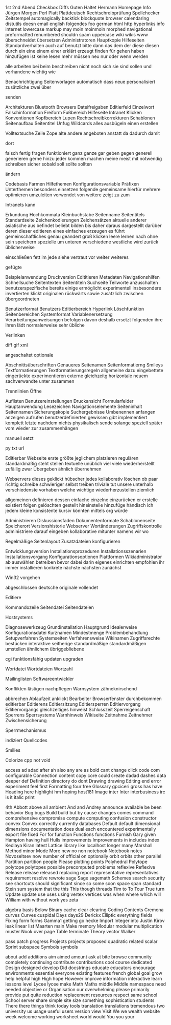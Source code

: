 
1st 2nd Abend Checkbox Diffs Guten Haltet Hermann Homepage Info Jürgen Morgen Perl Platt Plattdeutsch Rechtschreibprüfung Spellchecker Zeitstempel automagically backtick blockquote browser calendaring distutils doesn email english folgendes foo german html http hyperlinks info internet lowercase markup may moin moinmoin morphed navigational preformatted renumbered shouldn spam uppercase wiki wikis www überschneidet übersetzen Administratoren Hauptkopie Hilfeseiten Standardverhalten auch auf benutzt bitte dann das dem der diese diesen durch ein eine einem einer erklärt erzeugt finden für gehen haben hinzufügen ist keine lesen mehr müssen neu nur oder wenn werden 

alle arbeiten bei beim beschreiben nicht noch sich sie sind sollen und vorhandene wichtig wie 

Benachrichtigung Seitenvorlagen automatisch dass neue personalisiert zusätzliche zwei über 

senden 

Architekturen Bluetooth Browsers Dateifreigaben Editierfeld Einzelwort Falschinformation Freiform Fußbereich Hilfeseite Intranet Klicken Konventionen Kopfbereich Lupen Rechtschreibkorrekturen Schablonen Seitenaufbau Seitentitel Unfug Wildcards alles ausbügeln einen erstellen 

Volltextsuche Zeile Zope alte andere angeboten anstatt da dadurch damit 

dort 

falsch fertig fragen funktioniert ganz ganze gar geben gegen generell generieren gerne hinzu jeder kommen machen meine meist mit notwendig schreiben sicher sobald soll sollte sollten 

ändern 

Codebasis Farmen Hilfethemen Konfigurationsvariable Präfixen Unterthemen besonders einsetzen folgende gemeinsame hierfür mehrere optimieren umzuleiten verwendet von weitere zeigt zu zum 

Intranets kann 

Erkundung Hochkommata Kleinbuchstabe Seitenname Seitentitels Standardseite Zeichenkodierungen Zeichensätzen aktuelle anderer asiatische aus befindet beliebt bilden bis daher daraus dargestellt darüber deren dieser editieren eines einfaches erzeugen es führt gemeinschaftliches genau geändert groß klicken leere lernen nach ohne sein speichern spezielle um unteren verschiedene westliche wird zurück üblicherweise 

einschließen fett im jede siehe vertraut vor weiter weiteres 

gefügte 

Beispielanwendung Druckversion Edititieren Metadaten Navigationshilfen Schnellsuche Seitentexten Seitentiteln Suchseite Teilworte anzuschalten benutzerspezifische bereits einige ermöglicht experimentell insbesondere invertierten klickt originalen rückwärts sowie zusätzlich zwischen übergeordneten 

Benutzerformat Benutzers Editierbereich Hyperlink Löschfunktion Seitenbereichen Systemformat Variablenersetzung Verarbeitungsanweisungen befolgen davon deshalb ersetzt folgenden ihre ihren lädt normalerweise sehr übliche 

Verlinken 

diff gif xml 

angeschaltet optionale 

Abschnittsüberschriften Genaueres Seitenamen Seitenformatierng Smileys Textformatierungen Textformatierungsregeln allgemeine dazu eingebettete eingerückte experimentieren externe gleichzeitg horizontale neuem sachverwandte unter zusammen 

Trennlinien Öffne 

Auflisten Benutzereinstellungen Druckansicht Formularfelder Hauptanwendung Lesezeichen Navigationselemente Seiteninhalt Seitennamen Sicherungskopie Suchergebnisse Umbenennen anfangen anzeigen aufrufen benutzerdefinierten gewissen gibt implementiert komplett letzte nachdem nichts physikalisch sende solange speziell später vom wieder zur zusammenhängen 

manuell setzt 

py txt url 

Editierbar Webseite erste größte jeglichem platzieren regulären standardmäßig steht stellen textuelle unüblich viel viele wiederherstellt zufällig zwar Übergeben ähnlich übernehmen 

Webservers dieses geklickt hübscher jedes kollaborativ löschen ob paar richtig schreibe schwieriger selbst treiben triviale tut unsere unterhalb verschiedenste vorhaben welche wichtige wiederherzustellen ziemlich 

allgemeinen definieren dessen einfache einzelne einzurücken er erstelle existiert folgen gelöschten gestellt hineinstelle hinzufüge händisch ich jedem kleine konsistente kursiv könnten mittels org würde 

Administrieren Diskussionsfaden Dokumentenformate Schablonenseite Speicherort Versionshistorie Webserver Wortänderungen Zugriffskontrolle administriere darauf eingeben kollaborative mitunter namens wir wo 

Regelmäßige Seitenlayout Zusatzdateien konfigurieren 

Entwicklungsversion Installationsprozeduren Installationsszenarien Installationsvorgang Konfigurationsoptionen Plattformen Wikiadministrator ab auswählen betreiben bevor dabei darin eigenes einrichten empfohlen ihr immer installieren konkrete nächste nächsten zunächst 

Win32 vorgehen 

abgeschlossen deutsche originale vollendet 

Editiere 

Kommandozeile Seitendatei Seitendateien 

Hostsystems 

Diagnosewerkzeug Grundinstallation Hauptgrund Idealerweise Konfigurationsdatei Kurznamen Mindestmenge Problembehandlung Setupverfahren Systemseiten Verfahrensweise Wikinamen Zugriffsrechte bestücken interaktive seitherige standardmäßige standardmäßigen umstellen ähnlichem übriggebliebene 

cgi funktionsfähig updaten upgraden 

Wortdatei Wortdateien Wortzahl 

Mailinglisten Softwareentwickler 

Konflikten lästigen nachpflegen Warnsystem zähneknirschend 

abbrechen Ablaufzeit anklickt Bearbeiter Browserfenster durchbekommen editierbar Editierens Editiersitzung Editiersperren Editiervorgang Editiervorgangs gleichzeitiges hinweist Schlusszeit Sperreigenschaft Sperrens Sperrsystems Warnhinweis Wikiseite Zeitnahme Zeitnehmer Zwischensicherung 

Sperrmechanismus 

indiziert Quellcodes 

Smilies 

Colorize cpp not void 

access ad adad after ah also any are as bold cant change click code com configurable Connection content copy core could create dadad dashes data deeper def Definition directory do dont Drawing drawing Editing end error experiment feel first Formatting four free Glossary gpciceri gross has have Heading here highlight hm hoping host181 Image inter Inter interbusiness irc is it italic print 

4th Abbott above all ambient And and Andrey announce available be been behavior Bug bugs Build build but by cause changes comes command comprehensive compromise compute computing confusion constructor convex Convex correctly currently databases Default default dimensional dimensions documentation does dual each encountered experimentally export file fixed For for function Functions functions Furnish Gary given Hampton having hull Hulls improvements Improvements in includes index Kedlaya Kiran latest Lattice library like localhost longer many Marshall Method minor Mode More new no non notebook Notebook notes Novoseltsev now number of official on optionally orbit orbits other parallel Partition partition people Please plotting points Polyhedral Polytope polytope polytopes possible precomputed problems reflexive Reflexive Release release released replacing report representative representatives requirement resolve rewrote sage Sage sagemath Schemes search security see shortcuts should significant since so some soon space span standard Stein sum system that the this This though threads Tim to To Tour True turn Update update use uses using vertex vertices was when where which will William with without work yes zeta 

algebra basis Below Binary cache clear clearing Coding Contents Cremona curves Curves cuspidal Days days29 Derickx Elliptic everything fields Fixing form forms Gamma1 getting go hecke Import Integer into Justin Kirov leak linear list Maarten main Make memory Modular modular multiplication muster Nook over page Table terminate Theory vector Walker 

pass patch progress Projects projects proposed quadratic related scalar Sprint subspace Symbols symbols 

about add additions aim aimed amount ask at bite browse community completely continuing contribute contributions cool course dedicated Design designed develop Did docstrings educate educators encourage environments essential everyone existing features french global goal grow help helpful high High hope However improve information interactive learn lessons level Lycee lycee make Math Maths middle Middle namespace need needed objective or Organisation our overwhelming please primarily provide put quite reduction replacement resources respect same school School server share simple site size something sophistication students There there things think today tools translation translations tremendous two university us usage useful users version view Visit We we wealth website week welcome working worksheet world would You you your 
